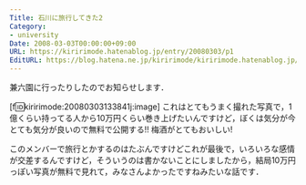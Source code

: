 ```yaml
---
Title: 石川に旅行してきた2
Category:
- university
Date: 2008-03-03T00:00:00+09:00
URL: https://kiririmode.hatenablog.jp/entry/20080303/p1
EditURL: https://blog.hatena.ne.jp/kiririmode/kiririmode.hatenablog.jp/atom/entry/8454420450078215377
---
```



兼六園に行ったりしたのでお知らせします．


[f:id:kiririmode:20080303133841j:image]
これはとてもうまく撮れた写真で，1億くらい持ってる人から10万円くらい巻き上げたいんですけど，ぼくは気分が今とても気分が良いので無料で公開する!!
梅酒がとてもおいしい!


このメンバーで旅行とかするのはたぶんですけどこれが最後で，いろいろな感情が交差するんですけど，そういうのは書かないことにしましたから，結局10万円っぽい写真が無料で見れて，みなさんよかったですねみたいな話です．
